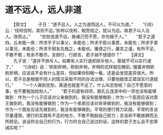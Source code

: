 # 道不远人，远人非道
　　【原文】 
　　子日：“道不远人。人之为道而远人，不可以为道。” 
　　“《诗》云：‘伐柯伐柯，其则不远。’执柯以伐柯，睨而视之，犹以为远。故君子以人治人。改而止。” 
　　“忠恕违道不远，施诸己而不愿，亦勿施于人。” 
　　“君子之道四，丘未能一焉：所求乎子以事父，未能也；所求乎臣以事君，未能也；所求乎弟以事兄，未能也；所求乎朋友先施之，未能也。庸德之行，庸言之谨。有所不足，不敢不勉；有余不敢尽。言顾行，行顾言，君子胡不慥慥尔？” 
　　【译文】 
　　孔子说：“道并不排斥人。如果有人实行道却排斥他人，那就不可以实行道了。” 
　　“《诗经》说：‘砍削斧柄，砍削斧柄，斧柄的式样就在眼前。’握着斧柄砍削斧柄，应该说不会有什么差异，但如果你斜眼一看，还是会发现差异很大。所以，君子总是根据不同人的情况采取不同的办法治理，只要他能改正错误实行道就行。” 
　　“一个人做到忠恕，离道也就差不远了。什么叫忠恕呢？自己不愿意的事，也不要施加给别人。” 
　　“君子的道有四项，我孔丘连其中的一项也没有能够做到：作为一个儿子应该对父亲做到的，我没有能够做到；作为一个臣民应该对君王做到的，我没有能够做到；作为一个弟弟应该对哥哥做到的，我没有能够做到；作为一个朋友应该先做到的，我没有能够做到。平常的德行努力实践，平常的言谈尽量谨慎。德行的实践有不足的地方，不敢不勉励自己努力；言谈却不敢放肆而无所顾忌。说话符合自己的行为，行为符合自己说过的话，这样的君子怎么会不忠厚诚实呢？”
 